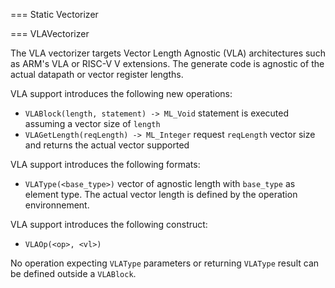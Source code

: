

=== Static Vectorizer


=== VLAVectorizer

The VLA vectorizer targets Vector Length Agnostic (VLA) architectures such as ARM's VLA or RISC-V V extensions.
The generate code is agnostic of the actual datapath or vector register lengths.

VLA support introduces the following new operations:
- `VLABlock(length, statement) -> ML_Void` statement is executed assuming a vector size of `length`
- `VLAGetLength(reqLength) -> ML_Integer` request `reqLength` vector size and returns the actual vector supported

VLA support introduces the following formats:
- `VLAType(<base_type>)` vector of agnostic length with `base_type` as element type. The actual vector length is defined by the operation environnement.

VLA support introduces the following construct:
- `VLAOp(<op>, <vl>)`

No operation expecting `VLAType` parameters or returning `VLAType`  result can be defined outside a `VLABlock`.